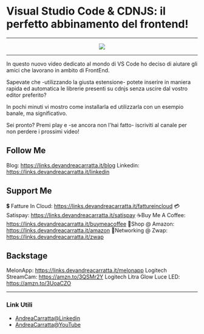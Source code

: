 # Visual Studio Code & CDNJS: il perfetto abbinamento del frontend!
 
<hr />
 
<div align="center">

<a href="https://www.youtube.com/v/JQ1KDx8I-_w?version=3" target="_blank" alt="Visual Studio Code & CDNJS: il perfetto abbinamento del frontend!">

<img src="https://img.youtube.com/vi/JQ1KDx8I-_w/0.jpg" />

</a>

</div>
 
<hr />
 
In questo nuovo video dedicato al mondo di VS Code ho deciso di aiutare gli amici che lavorano in ambito di FrontEnd.

Sapevate che -utilizzando la giusta estensione- potete inserire in maniera rapida ed automatica le librerie presenti su cdnjs senza uscire dal vostro editor preferito?

In pochi minuti vi mostro come installarla ed utilizzarla con un esempio banale, ma significativo. 

Sei pronto? Premi play e -se ancora non l'hai fatto- iscriviti al canale per non perdere i prossimi video!

## Follow Me

Blog: https://links.devandreacarratta.it/blog 
Linkedin: https://links.devandreacarratta.it/linkedin

## Support Me 

💲 Fatture In Cloud: https://links.devandreacarratta.it/fattureincloud
💳Satispay: https://links.devandreacarratta.it/satispay
☕Buy Me A Coffee: https://links.devandreacarratta.it/buymeacoffee
🛒Shop @ Amazon: https://links.devandreacarratta.it/amazon
🤝Networking @ Zwap: https://links.devandreacarratta.it/zwap

## Backstage
MelonApp: https://links.devandreacarratta.it/melonapp
Logitech StreamCam: https://amzn.to/3QSMr2Y
Logitech Litra Glow Luce LED: https://amzn.to/3UoaCZO
 
<hr />
 
### Link Utili
- [AndreaCarratta@Linkedin](https://links.devandreacarratta.it/linkedin)
- [AndreaCarratta@YouTube](https://links.devandreacarratta.it/youtube)


